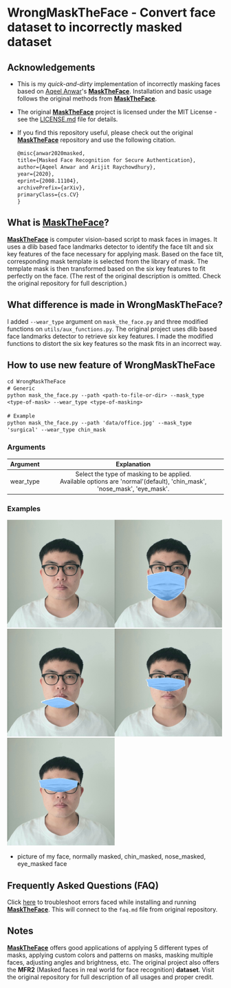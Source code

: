 # WrongMaskTheFace - Convert face dataset to incorrectly masked dataset
## Acknowledgements

* This is my *quick-and-dirty* implementation of incorrectly masking faces based on [Aqeel Anwar](https://github.com/aqeelanwar)'s [**MaskTheFace**](https://github.com/aqeelanwar/MaskTheFace). Installation and basic usage follows the original methods from [**MaskTheFace**](https://github.com/aqeelanwar/MaskTheFace).

* The original [**MaskTheFace**](https://github.com/aqeelanwar/MaskTheFace) project is licensed under the MIT License - see the [LICENSE.md](LICENSE) file for details.

* If you find this repository useful, please check out the original [**MaskTheFace**](https://github.com/aqeelanwar/MaskTheFace) repository and use the following citation.

  ```
  @misc{anwar2020masked,
  title={Masked Face Recognition for Secure Authentication},
  author={Aqeel Anwar and Arijit Raychowdhury},
  year={2020},
  eprint={2008.11104},
  archivePrefix={arXiv},
  primaryClass={cs.CV}
  } 
  ```




## What is [MaskTheFace](https://github.com/aqeelanwar/MaskTheFace)?

[**MaskTheFace**](https://github.com/aqeelanwar/MaskTheFace) is computer vision-based script to mask faces in images. It uses a dlib based face landmarks detector to identify the face tilt and six key features of the face necessary for applying mask. Based on the face tilt, corresponding mask template is selected from the library of mask. The template mask is then transformed based on the six key features to fit perfectly on the face. (The rest of the original description is omitted. Check the original repository for full description.)



## What difference is made in WrongMaskTheFace?

I added `--wear_type` argument on `mask_the_face.py` and three modified functions on `utils/aux_functions.py`. The original project uses dlib based face landmarks detector to retrieve six key features. I made the modified functions to distort the six key features so the mask fits in an incorrect way.



## How to use new feature of WrongMaskTheFace

```
cd WrongMaskTheFace
# Generic
python mask_the_face.py --path <path-to-file-or-dir> --mask_type <type-of-mask> --wear_type <type-of-masking>

# Example
python mask_the_face.py --path 'data/office.jpg' --mask_type 'surgical' --wear_type chin_mask
```

### Arguments

| Argument  |                         Explanation                          |
| :-------: | :----------------------------------------------------------: |
| wear_type | Select the type of masking to be applied. <br/>Available options are 'normal'(default), 'chin_mask', 'nose_mask', 'eye_mask'. |

### Examples

<img src="images/example_of_my_face.jpg" alt="my_face" width="250" /><img src="images/example_of_my_face_surgical_normal.jpg" alt="normal" width="250" /><br/><img src="images/example_of_my_face_surgical_chin.jpg" alt="chin_mask" width="250" /><img src="images/example_of_my_face_surgical_nose.jpg" alt="nose_mask" width="250" /><img src="images/example_of_my_face_surgical_eye.jpg" alt="eye_mask" width="250" />

* picture of my face, normally masked, chin_masked, nose_masked, eye_masked face



## Frequently Asked Questions (FAQ)
Click [here](https://github.com/aqeelanwar/MaskTheFace/blob/master/faq.md) to troubleshoot errors faced while installing and running [**MaskTheFace**](https://github.com/aqeelanwar/MaskTheFace). This will connect to the `faq.md` file from original repository.



## Notes

[**MaskTheFace**](https://github.com/aqeelanwar/MaskTheFace) offers good applications of applying 5 different types of masks, applying custom colors and patterns on masks, masking multiple faces, adjusting angles and brightness, etc. The original project also offers the **MFR2** (Masked faces in real world for face recognition) **dataset**. Visit the original repository for full description of all usages and proper credit.